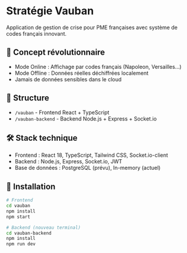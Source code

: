 # Stratégie Vauban

Application de gestion de crise pour PME françaises avec système de codes français innovant.

## 🚀 Concept révolutionnaire
- Mode Online : Affichage par codes français (Napoleon, Versailles...)
- Mode Offline : Données réelles déchiffrées localement
- Jamais de données sensibles dans le cloud

## 📁 Structure
- `/vauban` - Frontend React + TypeScript
- `/vauban-backend` - Backend Node.js + Express + Socket.io

## 🛠️ Stack technique
- Frontend : React 18, TypeScript, Tailwind CSS, Socket.io-client
- Backend : Node.js, Express, Socket.io, JWT
- Base de données : PostgreSQL (prévu), In-memory (actuel)

## 🏃 Installation
```bash
# Frontend
cd vauban
npm install
npm start

# Backend (nouveau terminal)
cd vauban-backend
npm install
npm run dev
